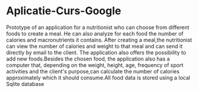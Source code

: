 # Aplicatie-Curs-Google
Prototype of an application for a nutritionist who can choose from different foods to create a meal. He can also analyze for each food the number of calories and macronutrients it contains. After creating a meal,the nutritionist can view the number of calories and weight to that meal and can send it directly by email to the client. The application also offers the possibility to add new foods.Besides the chosen food, the application also has a computer that, depending on the weight, height, age, frequency of sport activities and the client's purpose,can calculate the number of calories approximately which it should consume.All food data is stored using a local Sqlite database
